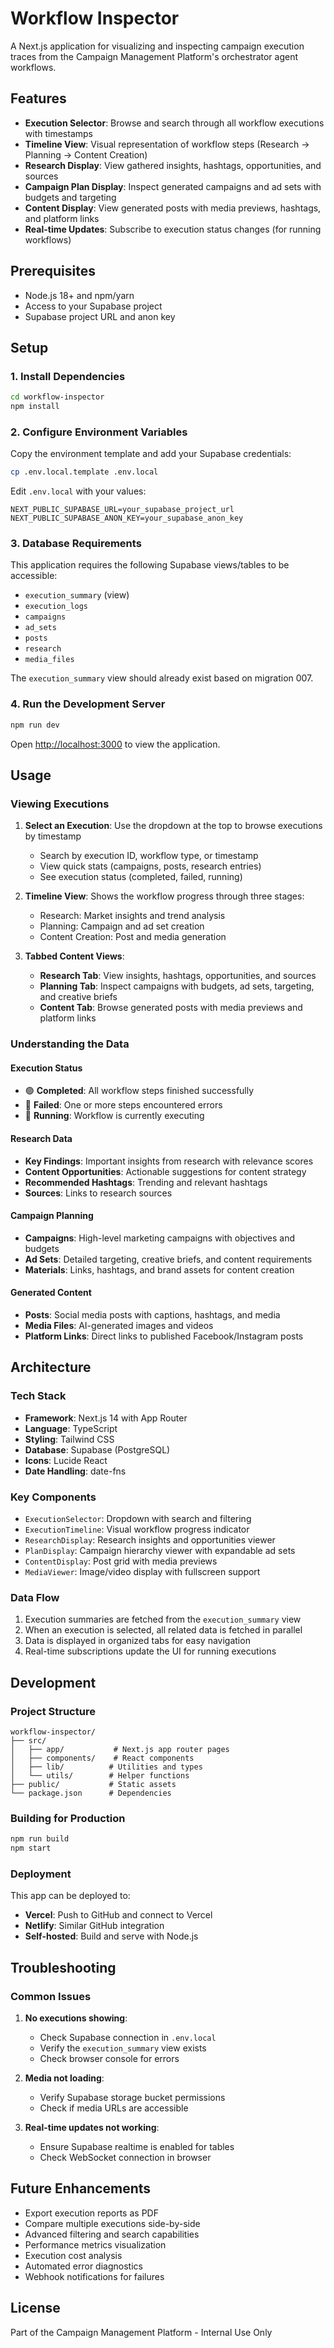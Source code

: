 # Workflow Inspector

A Next.js application for visualizing and inspecting campaign execution traces from the Campaign Management Platform's orchestrator agent workflows.

## Features

- **Execution Selector**: Browse and search through all workflow executions with timestamps
- **Timeline View**: Visual representation of workflow steps (Research → Planning → Content Creation)
- **Research Display**: View gathered insights, hashtags, opportunities, and sources
- **Campaign Plan Display**: Inspect generated campaigns and ad sets with budgets and targeting
- **Content Display**: View generated posts with media previews, hashtags, and platform links
- **Real-time Updates**: Subscribe to execution status changes (for running workflows)

## Prerequisites

- Node.js 18+ and npm/yarn
- Access to your Supabase project
- Supabase project URL and anon key

## Setup

### 1. Install Dependencies

```bash
cd workflow-inspector
npm install
```

### 2. Configure Environment Variables

Copy the environment template and add your Supabase credentials:

```bash
cp .env.local.template .env.local
```

Edit `.env.local` with your values:
```env
NEXT_PUBLIC_SUPABASE_URL=your_supabase_project_url
NEXT_PUBLIC_SUPABASE_ANON_KEY=your_supabase_anon_key
```

### 3. Database Requirements

This application requires the following Supabase views/tables to be accessible:
- `execution_summary` (view)
- `execution_logs`
- `campaigns`
- `ad_sets`
- `posts`
- `research`
- `media_files`

The `execution_summary` view should already exist based on migration 007.

### 4. Run the Development Server

```bash
npm run dev
```

Open [http://localhost:3000](http://localhost:3000) to view the application.

## Usage

### Viewing Executions

1. **Select an Execution**: Use the dropdown at the top to browse executions by timestamp
   - Search by execution ID, workflow type, or timestamp
   - View quick stats (campaigns, posts, research entries)
   - See execution status (completed, failed, running)

2. **Timeline View**: Shows the workflow progress through three stages:
   - Research: Market insights and trend analysis
   - Planning: Campaign and ad set creation
   - Content Creation: Post and media generation

3. **Tabbed Content Views**:
   - **Research Tab**: View insights, hashtags, opportunities, and sources
   - **Planning Tab**: Inspect campaigns with budgets, ad sets, targeting, and creative briefs
   - **Content Tab**: Browse generated posts with media previews and platform links

### Understanding the Data

#### Execution Status
- 🟢 **Completed**: All workflow steps finished successfully
- 🔴 **Failed**: One or more steps encountered errors
- 🔵 **Running**: Workflow is currently executing

#### Research Data
- **Key Findings**: Important insights from research with relevance scores
- **Content Opportunities**: Actionable suggestions for content strategy
- **Recommended Hashtags**: Trending and relevant hashtags
- **Sources**: Links to research sources

#### Campaign Planning
- **Campaigns**: High-level marketing campaigns with objectives and budgets
- **Ad Sets**: Detailed targeting, creative briefs, and content requirements
- **Materials**: Links, hashtags, and brand assets for content creation

#### Generated Content
- **Posts**: Social media posts with captions, hashtags, and media
- **Media Files**: AI-generated images and videos
- **Platform Links**: Direct links to published Facebook/Instagram posts

## Architecture

### Tech Stack
- **Framework**: Next.js 14 with App Router
- **Language**: TypeScript
- **Styling**: Tailwind CSS
- **Database**: Supabase (PostgreSQL)
- **Icons**: Lucide React
- **Date Handling**: date-fns

### Key Components
- `ExecutionSelector`: Dropdown with search and filtering
- `ExecutionTimeline`: Visual workflow progress indicator
- `ResearchDisplay`: Research insights and opportunities viewer
- `PlanDisplay`: Campaign hierarchy viewer with expandable ad sets
- `ContentDisplay`: Post grid with media previews
- `MediaViewer`: Image/video display with fullscreen support

### Data Flow
1. Execution summaries are fetched from the `execution_summary` view
2. When an execution is selected, all related data is fetched in parallel
3. Data is displayed in organized tabs for easy navigation
4. Real-time subscriptions update the UI for running executions

## Development

### Project Structure
```
workflow-inspector/
├── src/
│   ├── app/           # Next.js app router pages
│   ├── components/    # React components
│   ├── lib/          # Utilities and types
│   └── utils/        # Helper functions
├── public/           # Static assets
└── package.json      # Dependencies
```

### Building for Production

```bash
npm run build
npm start
```

### Deployment

This app can be deployed to:
- **Vercel**: Push to GitHub and connect to Vercel
- **Netlify**: Similar GitHub integration
- **Self-hosted**: Build and serve with Node.js

## Troubleshooting

### Common Issues

1. **No executions showing**: 
   - Check Supabase connection in `.env.local`
   - Verify the `execution_summary` view exists
   - Check browser console for errors

2. **Media not loading**:
   - Verify Supabase storage bucket permissions
   - Check if media URLs are accessible

3. **Real-time updates not working**:
   - Ensure Supabase realtime is enabled for tables
   - Check WebSocket connection in browser

## Future Enhancements

- Export execution reports as PDF
- Compare multiple executions side-by-side
- Advanced filtering and search capabilities
- Performance metrics visualization
- Execution cost analysis
- Automated error diagnostics
- Webhook notifications for failures

## License

Part of the Campaign Management Platform - Internal Use Only